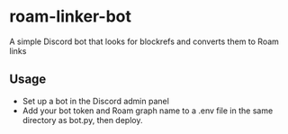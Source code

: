 # roam-linker-bot
A simple Discord bot that looks for blockrefs and converts them to Roam links

## Usage
* Set up a bot in the Discord admin panel
* Add your bot token and Roam graph name to a .env file in the same directory as bot.py,
then deploy.
